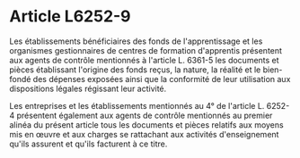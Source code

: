# Article L6252-9

Les établissements bénéficiaires des fonds de l'apprentissage et les organismes gestionnaires de centres de formation d'apprentis présentent aux agents de contrôle mentionnés à l'article L. 6361-5 les documents et pièces établissant l'origine des fonds reçus, la nature, la réalité et le bien-fondé des dépenses exposées ainsi que la conformité de leur utilisation aux dispositions légales régissant leur activité. 

Les entreprises et les établissements mentionnés au 4° de l'article L. 6252-4 présentent également aux agents de contrôle mentionnés au premier alinéa du présent article tous les documents et pièces relatifs aux moyens mis en œuvre et aux charges se rattachant aux activités d'enseignement qu'ils assurent et qu'ils facturent à ce titre.